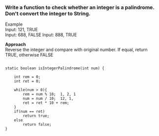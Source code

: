 ### Write a function to check whether an integer is a palindrome. Don't convert the integer to String.

Example  
Input: 121,    TRUE  
Input: 688,    FALSE
Input: 888,    TRUE

**Approach**  
Reverse the integer and compare with original number. If equal, return TRUE, otherwise FALSE

````

static boolean isIntegerPalindrome(int num) {

    int rem = 0;
    int ret = 0;
    
    while(num > 0){
        rem = num % 10;  1, 2, 1
        num = num / 10;  12, 1,
        ret = ret * 10 + rem;
    }
    if(num == ret)
        return true;
    else
        return false;
}
````